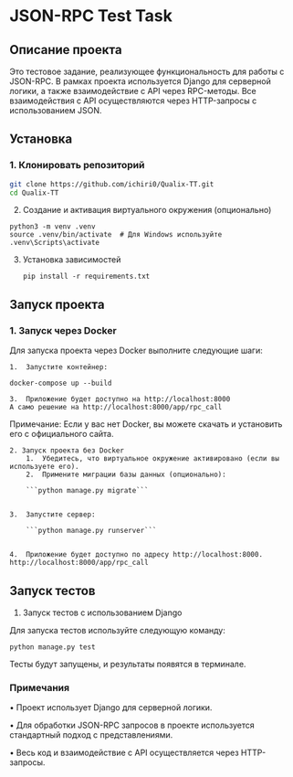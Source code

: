 # JSON-RPC Test Task

## Описание проекта

Это тестовое задание, реализующее функциональность для работы с JSON-RPC. В рамках проекта используется Django для серверной логики, а также взаимодействие с API через RPC-методы. Все взаимодействия с API осуществляются через HTTP-запросы с использованием JSON.

## Установка

### 1. Клонировать репозиторий

```bash
git clone https://github.com/ichiri0/Qualix-TT.git
cd Qualix-TT
```

2. Создание и активация виртуального окружения (опционально)

```
python3 -m venv .venv
source .venv/bin/activate  # Для Windows используйте .venv\Scripts\activate
```

3. Установка зависимостей

    ```pip install -r requirements.txt```

## Запуск проекта

### 1. Запуск через Docker

Для запуска проекта через Docker выполните следующие шаги:

	1.	Запустите контейнер:

```docker-compose up --build```


	3.	Приложение будет доступно на http://localhost:8000
    А само решение на http://localhost:8000/app/rpc_call

Примечание: Если у вас нет Docker, вы можете скачать и установить его с официального сайта.

    2. Запуск проекта без Docker
        1.	Убедитесь, что виртуальное окружение активировано (если вы используете его).
        2.	Примените миграции базы данных (опционально):

        ```python manage.py migrate```


	3.	Запустите сервер:

        ```python manage.py runserver```


	4.	Приложение будет доступно по адресу http://localhost:8000. http://localhost:8000/app/rpc_call

## Запуск тестов

1. Запуск тестов с использованием Django

Для запуска тестов используйте следующую команду:

```python manage.py test```

Тесты будут запущены, и результаты появятся в терминале.



### Примечания
•	Проект использует Django для серверной логики.

•	Для обработки JSON-RPC запросов в проекте используется стандартный подход с представлениями.

•	Весь код и взаимодействие с API осуществляется через HTTP-запросы.